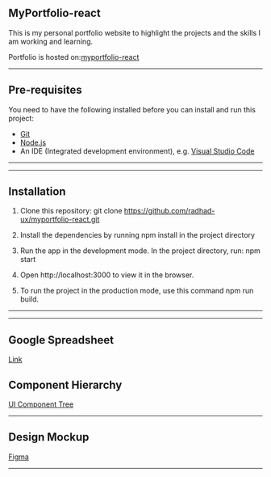 ## **MyPortfolio-react**

This is my personal portfolio website to highlight the projects and the skills I am working and learning.

Portfolio is hosted on:[myportfolio-react](https://myportfolio-react-6a859.web.app)

---

## Pre-requisites

You need to have the following installed before you can install and run this project:

- [Git](https://git-scm.com/book/en/v2/Getting-Started-Installing-Git)
- [Node.js](https://nodejs.org/en/download/)
- An IDE (Integrated development environment), e.g. [Visual Studio Code](https://code.visualstudio.com/download)

---

---

## Installation

1. Clone this repository: git clone https://github.com/radhad-ux/myportfolio-react.git

2. Install the dependencies by running npm install in the project directory

3. Run the app in the development mode. In the project directory, run: npm start

4. Open http://localhost:3000 to view it in the browser.

5. To run the project in the production mode, use this command npm run build.

---

---

## Google Spreadsheet

[Link](https://docs.google.com/spreadsheets/d/1H9K7Vl-AJZJN6u4R0d8sTmnG182Ak5N0aiO8_EPbLHI/edit?usp=sharing)

## Component Hierarchy

[UI Component Tree](https://whimsical.com/portfolio-GPECb3DZWgDe47EXVwYSZi)

---

## Design Mockup

[Figma](https://www.figma.com/file/GP2orny8zxKSWtoasPJm4Z/myportfolio-react?node-id=5%3A42)

---
